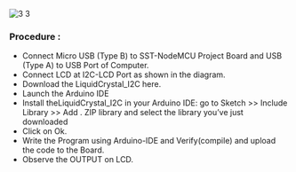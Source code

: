 ![3 3](https://user-images.githubusercontent.com/65058286/155886048-dff0cab7-0384-446f-a8d2-eb6e2728bff6.png)

### Procedure :
- Connect Micro USB (Type B) to SST-NodeMCU Project Board and USB (Type A) to USB Port of Computer. 
- Connect LCD at I2C-LCD Port as shown in the diagram.
- Download the LiquidCrystal_I2C here.
- Launch the Arduino IDE 
- Install theLiquidCrystal_I2C in your Arduino IDE: go to Sketch >> Include Library >> Add . ZIP library and select the library you’ve just downloaded 
- Click on Ok.
- Write the Program using Arduino-IDE and Verify(compile) and upload the code to the Board.
- Observe the OUTPUT on LCD.
